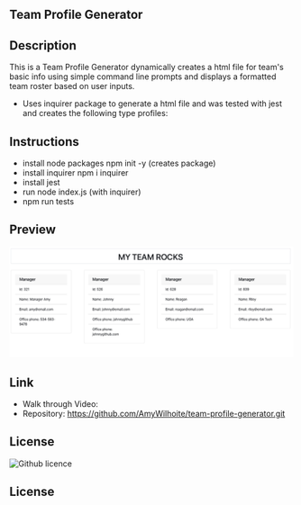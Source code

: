 ## Team Profile Generator

## Description
This is a Team Profile Generator dynamically creates a html file for team's basic info using simple command line prompts and displays a formatted team roster based on user inputs.

* Uses inquirer package to generate a html file and was tested with jest and creates the following type profiles: 

## Instructions
* install node packages npm init -y (creates package)
* install inquirer npm i inquirer
* install jest 
* run node index.js (with inquirer)
* npm run tests


## Preview
![preview](/assets/preview.png)


## Link
* Walk through Video: 
* Repository: https://github.com/AmyWilhoite/team-profile-generator.git

## License
![Github licence](http://img.shields.io/badge/license-MIT-blue.svg)

## License
